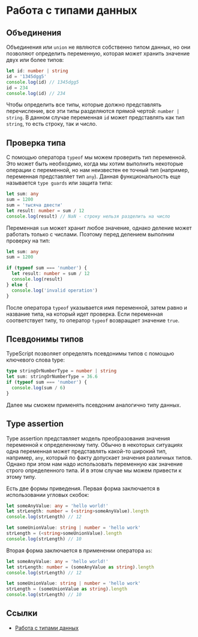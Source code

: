 # Работа с типами данных

## Объединения

Объединения или `union` не являются собственно типом данных, но они позволяют определить переменную, которая может хранить значение двух или более типов:

```typescript
let id: number | string
id = '1345dgg5'
console.log(id) // 1345dgg5
id = 234
console.log(id) // 234
```

Чтобы определить все типы, которые должно представлять перечисление, все эти типы разделяются прямой чертой: `number | string`. В данном случае переменная `id` может представлять как тип `string`, то есть строку, так и число.

## Проверка типа

С помощью оператора `typeof` мы можем проверить тип переменной. Это может быть необходимо, когда мы хотим выполнить некоторые операции с переменной, но нам неизвестен ее точный тип (например, переменная представляет тип `any`). Данная функциональность еще называется `type guards` или защита типа:

```typescript
let sum: any
sum = 1200
sum = 'тысяча двести'
let result: number = sum / 12
console.log(result) // NaN - строку нельзя разделить на число
```

Переменная `sum` может хранит любое значение, однако деление может работать только с числами. Поэтому перед делением выполним проверку на тип:

```typescript
let sum: any
sum = 1200

if (typeof sum === 'number') {
  let result: number = sum / 12
  console.log(result)
} else {
  console.log('invalid operation')
}
```

После оператора `typeof` указывается имя переменной, затем равно и название типа, на который идет проверка. Если переменная соответствует типу, то оператор `typeof` возвращает значение `true`.

## Псевдонимы типов

TypeScript позволяет определять псевдонимы типов с помощью ключевого слова type:

```typescript
type stringOrNumberType = number | string
let sum: stringOrNumberType = 36.6
if (typeof sum === 'number') {
  console.log(sum / 6)
}
```

Далее мы сможем применять псевдоним аналогично типу данных.

## Type assertion

Type assertion представляет модель преобразования значения переменной к определенному типу. Обычно в некоторых ситуациях одна переменная может представлять какой-то широкий тип, например, `any`, который по факту допускает значения различных типов. Однако при этом нам надо использовать переменную как значение строго определенного типа. И в этом случае мы можем привести к этому типу.

Есть две формы приведения. Первая форма заключается в использовании угловых скобок:

```typescript
let someAnyValue: any = 'hello world!'
let strLength: number = (<string>someAnyValue).length
console.log(strLength) // 12

let someUnionValue: string | number = 'hello work'
strLength = (<string>someUnionValue).length
console.log(strLength) // 10
```

Вторая форма заключается в применении оператора `as`:

```typescript
let someAnyValue: any = 'hello world!'
let strLength: number = (someAnyValue as string).length
console.log(strLength) // 12

let someUnionValue: string | number = 'hello work'
strLength = (someUnionValue as string).length
console.log(strLength) // 10
```

## Ссылки

- [Работа с типами данных](https://metanit.com/web/typescript/2.4.php)
